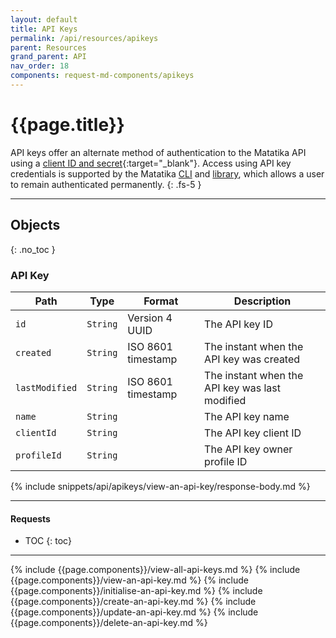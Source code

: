 ```yaml
---
layout: default
title: API Keys
permalink: /api/resources/apikeys
parent: Resources
grand_parent: API
nav_order: 18
components: request-md-components/apikeys
---
```


# {{page.title}}

API keys offer an alternate method of authentication to the Matatika API using a [client ID and secret](https://www.oauth.com/oauth2-servers/client-registration/client-id-secret/){:target="_blank"}. Access using API key credentials is supported by the Matatika [CLI]({{site.baseurl}}/cli) and [library]({{site.baseurl}}/library), which allows a user to remain authenticated permanently.
{: .fs-5 }

---

## Objects
{: .no_toc }

### API Key

Path | Type | Format | Description
---- | ---- | ------ | -----------
`id` | `String` | Version 4 UUID | The API key ID
`created` | `String` | ISO 8601 timestamp | The instant when the API key was created
`lastModified` | `String` | ISO 8601 timestamp | The instant when the API key was last modified
`name` | `String` | | The API key name
`clientId` | `String` | | The API key client ID
`profileId` | `String` | | The API key owner profile ID

{% include snippets/api/apikeys/view-an-api-key/response-body.md %}

---

#### Requests

- TOC
{: toc}

---

{% include {{page.components}}/view-all-api-keys.md %}
{% include {{page.components}}/view-an-api-key.md %}
{% include {{page.components}}/initialise-an-api-key.md %}
{% include {{page.components}}/create-an-api-key.md %}
{% include {{page.components}}/update-an-api-key.md %}
{% include {{page.components}}/delete-an-api-key.md %}
